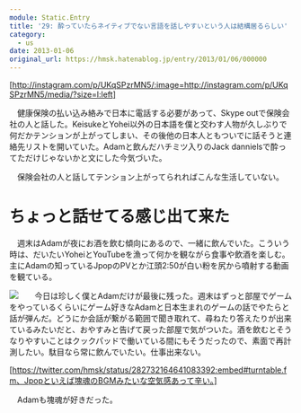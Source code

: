 ```yaml
---
module: Static.Entry
title: '29: 酔っていたらネイティブでない言語を話しやすいという人は結構居るらしい'
category:
  - us
date: 2013-01-06
original_url: https://hmsk.hatenablog.jp/entry/2013/01/06/000000
---
```


[http://instagram.com/p/UKqSPzrMN5/:image=http://instagram.com/p/UKqSPzrMN5/media/?size=l:left]

　健康保険の払い込み絡みで日本に電話する必要があって、Skype outで保険会社の人と話した。KeisukeとYohei以外の日本語を僕と交わす人物が久しぶりで何だかテンションが上がってしまい、その後他の日本人ともついでに話そうと連絡先リストを開いていた。Adamと飲んだハチミツ入りのJack dannielsで酔ってただけじゃないかと文にした今気づいた。

　保険会社の人と話してテンション上がってられればこんな生活していない。



# ちょっと話せてる感じ出て来た

　週末はAdamが夜にお酒を飲む傾向にあるので、一緒に飲んでいた。こういう時は、だいたいYoheiとYouTubeを漁って何かを観ながら食事や飲酒を楽しむ。主にAdamの知っているJpopのPVとか江頭2:50が白い粉を尻から噴射する動画を観ている。

<div style="float: left; margin-right: 15px;"><a href='http://gifboom.com/x/2764d37f' style='color:transparent'><img src='http://medias.gifboom.com/medias/4c278d4ef1bd4729945a0c8912595804@2x.gif'/></a></div>

　今日は珍しく僕とAdamだけが最後に残った。週末はずっと部屋でゲームをやっているくらいにゲーム好きなAdamと日本生まれのゲームの話でやたらと話が弾んだ。どうにか会話が繋がる範囲で聞き取れて、尋ねたり答えたりが出来ているみたいだと、おやすみと告げて戻った部屋で気がついた。酒を飲むとそうなりやすいことはクックパッドで働いている間にもそうだったので、素面で再計測したい。駄目なら常に飲んでいたい。仕事出来ない。

[https://twitter.com/hmsk/status/282732164641083392:embed#turntable.fm、Jpopといえば塊魂のBGMみたいな空気感あって辛い。]

　Adamも塊魂が好きだった。
